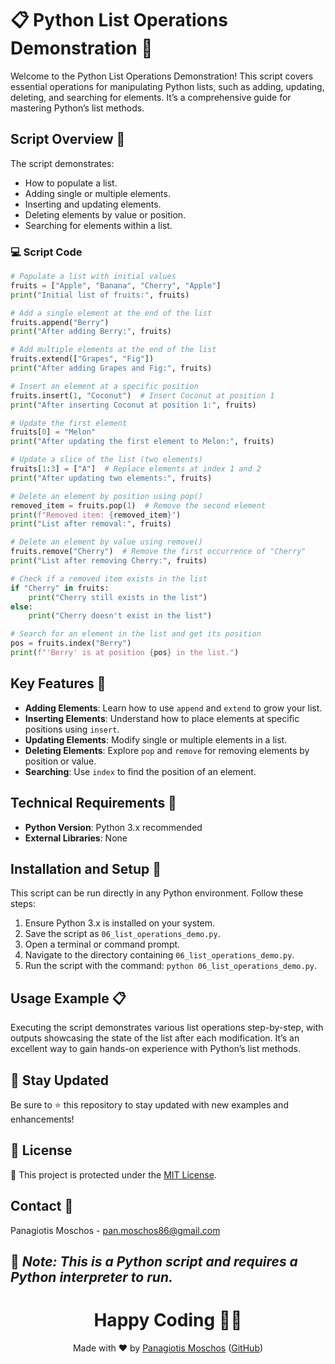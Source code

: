 # 📋 Python List Operations Demonstration 🔄

Welcome to the Python List Operations Demonstration! This script covers essential operations for manipulating Python lists, such as adding, updating, deleting, and searching for elements. It’s a comprehensive guide for mastering Python’s list methods.

## Script Overview 📘

The script demonstrates:
- How to populate a list.
- Adding single or multiple elements.
- Inserting and updating elements.
- Deleting elements by value or position.
- Searching for elements within a list.

### 💻 Script Code

```python
# Populate a list with initial values
fruits = ["Apple", "Banana", "Cherry", "Apple"]
print("Initial list of fruits:", fruits)

# Add a single element at the end of the list
fruits.append("Berry")
print("After adding Berry:", fruits)

# Add multiple elements at the end of the list
fruits.extend(["Grapes", "Fig"])
print("After adding Grapes and Fig:", fruits)

# Insert an element at a specific position
fruits.insert(1, "Coconut")  # Insert Coconut at position 1
print("After inserting Coconut at position 1:", fruits)

# Update the first element
fruits[0] = "Melon"
print("After updating the first element to Melon:", fruits)

# Update a slice of the list (two elements)
fruits[1:3] = ["A"]  # Replace elements at index 1 and 2
print("After updating two elements:", fruits)

# Delete an element by position using pop()
removed_item = fruits.pop(1)  # Remove the second element
print(f"Removed item: {removed_item}")
print("List after removal:", fruits)

# Delete an element by value using remove()
fruits.remove("Cherry")  # Remove the first occurrence of "Cherry"
print("List after removing Cherry:", fruits)

# Check if a removed item exists in the list
if "Cherry" in fruits:
    print("Cherry still exists in the list")
else:
    print("Cherry doesn't exist in the list")

# Search for an element in the list and get its position
pos = fruits.index("Berry")
print(f"'Berry' is at position {pos} in the list.")
```

## Key Features 🌟

- **Adding Elements**: Learn how to use `append` and `extend` to grow your list.
- **Inserting Elements**: Understand how to place elements at specific positions using `insert`.
- **Updating Elements**: Modify single or multiple elements in a list.
- **Deleting Elements**: Explore `pop` and `remove` for removing elements by position or value.
- **Searching**: Use `index` to find the position of an element.

## Technical Requirements 🔧

- **Python Version**: Python 3.x recommended
- **External Libraries**: None

## Installation and Setup 🚀

This script can be run directly in any Python environment. Follow these steps:

1. Ensure Python 3.x is installed on your system.
2. Save the script as `06_list_operations_demo.py`.
3. Open a terminal or command prompt.
4. Navigate to the directory containing `06_list_operations_demo.py`.
5. Run the script with the command: `python 06_list_operations_demo.py`.

## Usage Example 📋

Executing the script demonstrates various list operations step-by-step, with outputs showcasing the state of the list after each modification. It’s an excellent way to gain hands-on experience with Python’s list methods.

## 📢 Stay Updated
Be sure to ⭐ this repository to stay updated with new examples and enhancements!

## 📄 License
🔐 This project is protected under the [MIT License](https://mit-license.org/).

## Contact 📧
Panagiotis Moschos - pan.moschos86@gmail.com

🔗 *Note: This is a Python script and requires a Python interpreter to run.*
---
<h1 align="center">Happy Coding 👨‍💻</h1>

<p align="center">
  Made with ❤️ by <a href="https://www.linkedin.com/in/panagiotis-moschos">Panagiotis Moschos</a> (<a href="https://github.com/pmoschos">GitHub</a>)
</p>